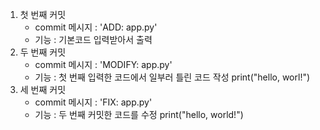 1. 첫 번째 커밋
   - commit 메시지 : 'ADD: app.py'
   - 기능 : 기본코드 입력받아서 출력
2. 두 번째 커밋
   - commit 메시지 : 'MODIFY: app.py'
   - 기능 : 첫 번째 입력한 코드에서 일부러 틀린 코드 작성
             print("hello, worl!")
3. 세 번째 커밋
   - commit 메시지 : 'FIX: app.py'
   - 기능 : 두 번째 커밋한 코드를 수정
             print("hello, world!")
